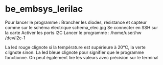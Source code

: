 # be_embsys_lerilac

Pour lancer le programme : 
Brancher les diodes, résistance et capteur comme sur le schéma électrique schema_elec.jpg
Se connecter en SSH sur la carte
Activer les ports I2C
Lancer le programme : /home/user/hw /dev/i2c-1

La led rouge clignote si la température est supérieure à 20°C, la verte clignote sinon.
La led bleue clignote pour signifier que le programme fonctionne.
On peut également lire les valeurs avec précision sur le terminal
